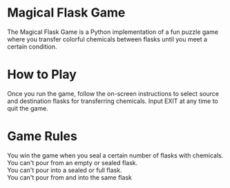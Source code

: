 # Magical Flask Game

The Magical Flask Game is a Python implementation of a fun puzzle game where you transfer colorful chemicals between flasks until you meet a certain condition. <br/>

# How to Play

Once you run the game, follow the on-screen instructions to select source and destination flasks for transferring chemicals. Input EXIT at any time to quit the game. <br/>

# Game Rules

You win the game when you seal a certain number of flasks with chemicals. <br/>
You can't pour from an empty or sealed flask. <br/>
You can't pour into a sealed or full flask. <br/>
You can't pour from and into the same flask <br/>

